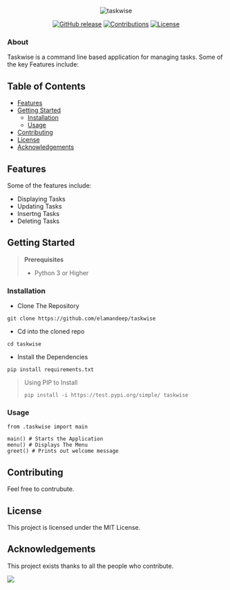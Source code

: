 <div align="center">

![taskwise](https://github.com/michaelmuthomi/taskwise/assets/108736931/6eb5a5f6-2dba-4015-976f-7a80f8e75e8f)

[![GitHub release](https://img.shields.io/github/release/michaelmuthomi/taskwise)](https://github.com/elamandeep/taskwise/releases) [![Contributions](https://img.shields.io/badge/Contributions-Welcome-brightgreen.svg)](https://sourcerer.io/elamandeep) [![License](https://img.shields.io/github/license/elamandeep/taskwise)](LICENSE) 

</div>

### About

Taskwise is a command line based application for managing tasks. Some of the key Features include:

## Table of Contents

- [Features](#features)
- [Getting Started](#getting-started)
  - [Installation](#installation)
  - [Usage](#usage)
- [Contributing](#contributing)
- [License](#license)
- [Acknowledgements](#acknowledgements)

## Features
Some of the features include:
 - Displaying Tasks
 - Updating Tasks
 - Insertng Tasks
 - Deleting Tasks

## Getting Started

> **Prerequisites**
> - Python 3 or Higher

### Installation

 - Clone The Repository

```
git clone https://github.com/elamandeep/taskwise
```
 - Cd into the cloned repo
```
cd taskwise
```
 - Install the Dependencies
```
pip install requirements.txt
```

> Using PIP to Install
> ```
> pip install -i https://test.pypi.org/simple/ taskwise
> ```


### Usage
```
from .taskwise import main

main() # Starts the Application
menu() # Displays The Menu
greet() # Prints out welcome message
```


## Contributing
Feel free to contrubute.

## License

This project is licensed under the MIT License.

## Acknowledgements

This project exists thanks to all the people who contribute.

<a href="https://github.com/elamandeep/taskwise/graphs/contributors">
<img src="https://contrib.rocks/image?repo=elamandeep/taskwise" />
</a>
